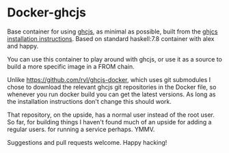Docker-ghcjs
============

Base container for using [ghcjs](https://github.com/ghcjs/ghcjs), as minimal as possible, built from the
[ghjcs installation instructions](https://github.com/ghcjs/ghcjs). Based on standard haskell:7.8 container
with alex and happy. 

You can use this container to play around with ghcjs, or use it as a
source to build a more specific image in a FROM chain.

Unlike https://github.com/rvl/ghcjs-docker, which uses git submodules I chose to download the
relevant ghcjs git repositories in the Docker file, so whenever you run
docker build you can get the latest versions. As long as the
installation instructions don't change this should work. 

That repository, on the
upside, has a normal user instead of the root user. So far, for
building things I haven't found much of an upside for adding a regular
users. for running a service perhaps. YMMV.

Suggestions and pull requests welcome. Happy hacking!
